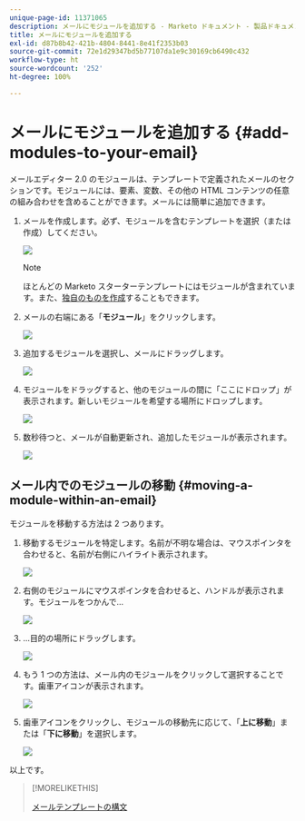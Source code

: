 ```yaml
---
unique-page-id: 11371065
description: メールにモジュールを追加する - Marketo ドキュメント - 製品ドキュメント
title: メールにモジュールを追加する
exl-id: d87b8b42-421b-4804-8441-8e41f2353b03
source-git-commit: 72e1d29347bd5b77107da1e9c30169cb6490c432
workflow-type: ht
source-wordcount: '252'
ht-degree: 100%

---
```


# メールにモジュールを追加する {#add-modules-to-your-email}

メールエディター 2.0 のモジュールは、テンプレートで定義されたメールのセクションです。モジュールには、要素、変数、その他の HTML コンテンツの任意の組み合わせを含めることができます。メールには簡単に追加できます。

1. メールを作成します。必ず、モジュールを含むテンプレートを選択（または作成）してください。

   ![](assets/one-1.png)

   >[!NOTE]
   >
   >ほとんどの Marketo スターターテンプレートにはモジュールが含まれています。また、[独自のものを作成](/help/marketo/product-docs/email-marketing/general/email-editor-2/email-template-syntax.md#modules)することもできます。

1. メールの右端にある「**モジュール**」をクリックします。

   ![](assets/two-3.png)

1. 追加するモジュールを選択し、メールにドラッグします。

   ![](assets/three-3.png)

1. モジュールをドラッグすると、他のモジュールの間に「ここにドロップ」が表示されます。新しいモジュールを希望する場所にドロップします。

   ![](assets/four-2.png)

1. 数秒待つと、メールが自動更新され、追加したモジュールが表示されます。

   ![](assets/five-3.png)

## メール内でのモジュールの移動 {#moving-a-module-within-an-email}

モジュールを移動する方法は 2 つあります。

1. 移動するモジュールを特定します。名前が不明な場合は、マウスポインタを合わせると、名前が右側にハイライト表示されます。

   ![](assets/six-2.png)

1. 右側のモジュールにマウスポインタを合わせると、ハンドルが表示されます。モジュールをつかんで...

   ![](assets/seven-2.png)

1. ...目的の場所にドラッグします。

   ![](assets/eight-2.png)

1. もう 1 つの方法は、メール内のモジュールをクリックして選択することです。歯車アイコンが表示されます。

   ![](assets/nine-2.png)

1. 歯車アイコンをクリックし、モジュールの移動先に応じて、「**上に移動**」または「**下に移動**」を選択します。

   ![](assets/ten-2.png)

以上です。

>[!MORELIKETHIS]
>
>[メールテンプレートの構文](/help/marketo/product-docs/email-marketing/general/email-editor-2/email-template-syntax.md)
